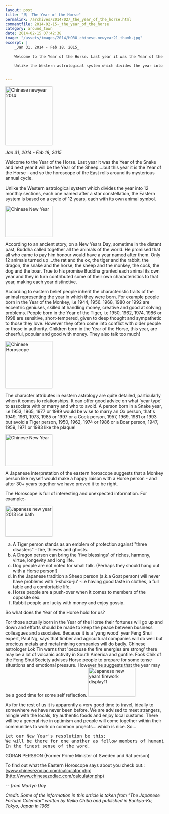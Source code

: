 ```yaml
---
layout: post
title: "馬  The Year of the Horse"
permalink: /archives/2014/02/_the_year_of_the_horse.html
commentfile: 2014-02-15-_the_year_of_the_horse
category: around_town
date: 2014-02-15 07:42:38
image: "/assets/images/2014/HORO_chinese-newyear21_thumb.jpg"
excerpt: |
    _Jan 31, 2014 - Feb 18, 2015_
    
    Welcome to the Year of the Horse. Last year it was the Year of the Snake and next year it will be the Year of the Sheep....but this year it is the Year of the Horse - and so the horoscope of the East rolls around its mysterious annual cycle.
    
    Unlike the Western astrological system which divides the year into 12 monthly sections, each one named after a star constellation, the Eastern system is based on a cycle of 12 years, each with its own animal symbol.
    

---
```


<a href="/assets/images/2014/HORO_chinese-newyear21.jpg" title="See larger version of - Chinese newyear 2014"><img src="/assets/images/2014/HORO_chinese-newyear21_thumb.jpg" width="150" height="187" alt="Chinese newyear 2014" class="photo right" /></a>

*Jan 31, 2014 - Feb 18, 2015*

Welcome to the Year of the Horse. Last year it was the Year of the Snake and next year it will be the Year of the Sheep....but this year it is the Year of the Horse - and so the horoscope of the East rolls around its mysterious annual cycle.

Unlike the Western astrological system which divides the year into 12 monthly sections, each one named after a star constellation, the Eastern system is based on a cycle of 12 years, each with its own animal symbol.

<a href="/assets/images/2014/HORO_Chinese-New-Year.jpg" title="See larger version of - Chinese New Year"><img src="/assets/images/2014/HORO_Chinese-New-Year_thumb.jpg" width="150" height="100" alt="Chinese New Year" class="photo right" /></a>

According to an ancient story, on a New Years Day, sometime in the distant past, Buddha called together all the animals of the world. He promised that all who came to pay him honour would have a year named after them. Only 12 animals turned up ...the rat and the ox, the tiger and the rabbit, the dragon, the snake and the horse, the sheep and the monkey, the cock, the dog and the boar. True to his promise Buddha granted each animal its own year and they in turn contributed some of their own characteristics to that year, making each year distinctive.

According to eastern belief people inherit the characteristic traits of the animal representing the year in which they were born. For example people born in the Year of the Monkey, i.e 1944, 1956. 1968, 1980 or 1992 are eccentric geniuses, skilled at handling money, creative and good at solving problems. People born in the Year of the Tiger, i.e 1950, 1962, 1974, 1986 or 1998 are sensitive, short-tempered, given to deep thought and sympathetic to those they love. However they often come into conflict with older people or those in authority. Children born in the Year of the Horse, this year, are cheerful, popular and good with money. They also talk too much!

<a href="/assets/images/2014/Chinese_Horoscope.jpg" title="See larger version of - Chinese Horoscope"><img src="/assets/images/2014/Chinese_Horoscope_thumb.jpg" width="150" height="150" alt="Chinese Horoscope" class=" right" /></a>

The character attributes in eastern astrology are quite detailed, particularly when it comes to relationships. It can offer good advice on what 'year type' to associate with or marry and who to avoid. A person born in a Snake year, i.e 1953, 1965, 1977 or 1989 would be wise to marry an Ox person, that's 1949, 1961, 1973, 1985 or 1997 or a Cock person, 1957, 1969, 1981 or 1993 but avoid a Tiger person, 1950, 1962, 1974 or 1986 or a Boar person, 1947, 1959, 1971 or 1983 like the plaque!

<div markdown="1" class="box">
<a href="/assets/images/2014/HORO_Chinese_New_Year_-_Faces.jpg" title="See larger version of - Chinese New Year"><img src="/assets/images/2014/HORO_Chinese_New_Year_-_Faces_thumb.jpg" width="150" height="100" alt="Chinese New Year" class="photo left" /></a>

A Japanese interpretation of the eastern horoscope suggests that a Monkey person like myself would make a happy liaison with a Horse person - and after 30+ years together we have proved it to be right.

</div>
The Horoscope is full of interesting and unexpected information. For example:-

<a href="/assets/images/2014/HORO_japanese-new-year-2013-ice-bath.jpg" title="See larger version of - Japanese new year 2013 ice bath"><img src="/assets/images/2014/HORO_japanese-new-year-2013-ice-bath_thumb.jpg" width="150" height="99" alt="Japanese new year 2013 ice bath" class="photo right" /></a>

<ol style="list-style-type:lower-alpha;">
<li>
A Tiger person stands as an emblem of protection against "three disasters" - fire, thieves and ghosts.

</li>
<li>
A Dragon person can bring the 'five blessings' of riches, harmony, virtue, longevity and long life.

</li>
<li>
Dog people are not noted for small talk. (Perhaps they should hang out with a Horse person!)

</li>
<li>
In the Japanese tradition a Sheep person (a.k.a Goat person) will never have problems with 'i-shoku-ju' -i.e having good taste in clothes, a full table and a comfortable life.

</li>
<li>
Horse people are a push-over when it comes to members of the opposite sex.

</li>
<li>
Rabbit people are lucky with money and enjoy gossip.

</li>
</ol>
So what does the Year of the Horse hold for us?

For those actually born in the Year of the Horse their fortunes will go up and down and efforts should be made to keep the peace between business colleagues and associates. Because it is a 'yang wood' year Feng Shui expert, Paul Ng, says that timber and agricultural companies will do well but precious metals and metal mining companies will do badly. Chinese astrologer Lok Tin warns that 'because the fire energies are strong' there may be a lot of volcanic activity in South America and gunfire. Fook Chik of the Feng Shui Society advises Horse people to prepare for some tense situations and emotional pressure. However he suggests that the year may be a good time for some self reflection.
<a href="/assets/images/2014/HORO_japanese-new-years-firework-display11.jpg" title="See larger version of - Japanese new years firework display11"><img src="/assets/images/2014/HORO_japanese-new-years-firework-display11_thumb.jpg" width="150" height="93" alt="Japanese new years firework display11" class="photo right" /></a>

As for the rest of us it is apparently a very good time to travel, ideally to somewhere we have never been before. We are advised to meet strangers, mingle with the locals, try authentic foods and enjoy local customs. There will be a general rise in optimism and people will come together within their communities to work on common projects....which is nice. So...

<pre markdown="1" class="poem">
Let our New Year's resolution be this;
We will be there for one another as fellow members of humanity
In the finest sense of the word.
</pre>

GÖRAN PERSSON (Former Prime Minister of Sweden and Rat person)

To find out what the Eastern Horoscope says about you check out.: [www.chinesezodiac.com/calculator.php](http://www.chinesezodiac.com/calculator.php)

<cite>-- from Martyn Day</cite>

<em>Credit: Some of the information in this article is taken from "The Japanese Fortune Calendar" written by Reiko Chiba and published in Bunkyo-Ku, Tokyo, Japan in 1965</em>
